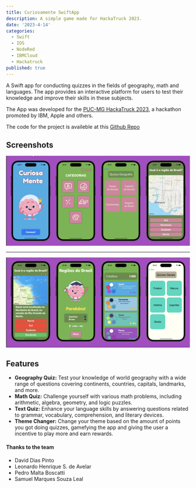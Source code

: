 ```yaml
---
title: Curiosamente SwiftApp
description: A simple game made for HackaTruck 2023.
date: '2023-4-14'
categories:
  - Swift
  - IOS
  - NodeRed
  - IBMCloud
  - Hackatruck
published: true
---
```

<!-- ## Table of Contents -->

A Swift app for conducting quizzes in the fields of geography, math and languages. The app provides an interactive platform for users to test their knowledge and improve their skills in these subjects.

The App was developed for the [PUC-MG HackaTruck 2023](https://hackatruck.com.br/area/Home/O+Projeto/Apresenta%C3%A7%C3%A3o/), a hackathon promoted by IBM, Apple and others.

The code for the project is availeble at this [Github Repo](https://github.com/andre-brandao/curiosamente)

## Screenshots

![Curiosamente](https://github.com/andre-brandao/curiosamente/blob/main/Imagens/app1.png?raw=true)

---

![Curiosamente](https://github.com/andre-brandao/curiosamente/blob/main/Imagens/app2.png?raw=true)

## Features

- **Geography Quiz:** Test your knowledge of world geography with a wide range of questions covering continents, countries, capitals, landmarks, and more.
- **Math Quiz:** Challenge yourself with various math problems, including arithmetic, algebra, geometry, and logic puzzles.
- **Text Quiz:** Enhance your language skills by answering questions related to grammar, vocabulary, comprehension, and literary devices.
- **Theme Changer:** Change your theme based on the amount of points you got doing quizzes, gamefying the app and giving the user a incentive to play more and earn rewards.

#### Thanks to the team

- David Dias Pinto
- Leonardo Henrique S. de Avelar
- Pedro Malta Boscatti
- Samuel Marques Souza Leal
